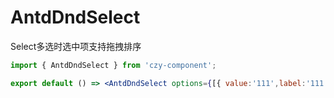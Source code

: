 # AntdDndSelect

Select多选时选中项支持拖拽排序

```jsx
import { AntdDndSelect } from 'czy-component';

export default () => <AntdDndSelect options={[{ value:'111',label:'111' },{ value:'222',label:'222' },{ value:'333',label:'333' }]}/>
```
